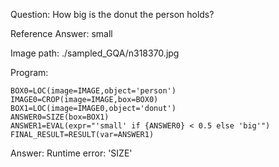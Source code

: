 Question: How big is the donut the person holds?

Reference Answer: small

Image path: ./sampled_GQA/n318370.jpg

Program:

```
BOX0=LOC(image=IMAGE,object='person')
IMAGE0=CROP(image=IMAGE,box=BOX0)
BOX1=LOC(image=IMAGE0,object='donut')
ANSWER0=SIZE(box=BOX1)
ANSWER1=EVAL(expr="'small' if {ANSWER0} < 0.5 else 'big'")
FINAL_RESULT=RESULT(var=ANSWER1)
```
Answer: Runtime error: 'SIZE'


